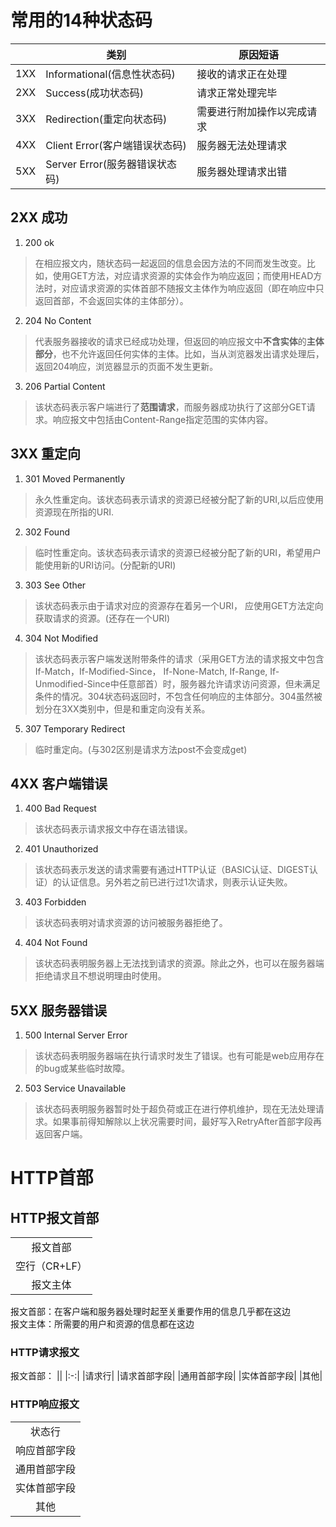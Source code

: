 # 常用的14种状态码
| |类别|原因短语|
|-|-|-|
|1XX|Informational(信息性状态码)|接收的请求正在处理|
|2XX|Success(成功状态码)|请求正常处理完毕|
|3XX|Redirection(重定向状态码)|需要进行附加操作以完成请求|
|4XX|Client Error(客户端错误状态码)|服务器无法处理请求|
|5XX|Server Error(服务器错误状态码)|服务器处理请求出错|
## 2XX 成功
1. 200 ok
> 在相应报文内，随状态码一起返回的信息会因方法的不同而发生改变。比如，使用GET方法，对应请求资源的实体会作为响应返回；而使用HEAD方法时，对应请求资源的实体首部不随报文主体作为响应返回（即在响应中只返回首部，不会返回实体的主体部分）。
2. 204 No Content
> 代表服务器接收的请求已经成功处理，但返回的响应报文中**不含实体**的**主体部分**，也不允许返回任何实体的主体。比如，当从浏览器发出请求处理后，返回204响应，浏览器显示的页面不发生更新。
3. 206 Partial Content
> 该状态码表示客户端进行了**范围请求**，而服务器成功执行了这部分GET请求。响应报文中包括由Content-Range指定范围的实体内容。

## 3XX 重定向
1. 301 Moved Permanently
> 永久性重定向。该状态码表示请求的资源已经被分配了新的URI,以后应使用资源现在所指的URI.
2. 302 Found
> 临时性重定向。该状态码表示请求的资源已经被分配了新的URI，希望用户能使用新的URI访问。(分配新的URI)
3. 303 See Other
> 该状态码表示由于请求对应的资源存在着另一个URI， 应使用GET方法定向获取请求的资源。(还存在一个URI)
4. 304 Not Modified
> 该状态码表示客户端发送附带条件的请求（采用GET方法的请求报文中包含If-Match，If-Modified-Since， If-None-Match, If-Range, If-Unmodified-Since中任意部首）时，服务器允许请求访问资源，但未满足条件的情况。304状态码返回时，不包含任何响应的主体部分。304虽然被划分在3XX类别中，但是和重定向没有关系。
5. 307 Temporary Redirect
> 临时重定向。(与302区别是请求方法post不会变成get)

## 4XX 客户端错误
1. 400 Bad Request
> 该状态码表示请求报文中存在语法错误。
2. 401 Unauthorized
> 该状态码表示发送的请求需要有通过HTTP认证（BASIC认证、DIGEST认证）的认证信息。另外若之前已进行过1次请求，则表示认证失败。
3. 403 Forbidden
> 该状态码表明对请求资源的访问被服务器拒绝了。
4. 404 Not Found
> 该状态码表明服务器上无法找到请求的资源。除此之外，也可以在服务器端拒绝请求且不想说明理由时使用。

## 5XX 服务器错误
1. 500 Internal Server Error
> 该状态码表明服务器端在执行请求时发生了错误。也有可能是web应用存在的bug或某些临时故障。
2. 503 Service Unavailable
> 该状态码表明服务器暂时处于超负荷或正在进行停机维护，现在无法处理请求。如果事前得知解除以上状况需要时间，最好写入RetryAfter首部字段再返回客户端。


# HTTP首部

## HTTP报文首部
||
|:-:|
|报文首部|
|空行（CR+LF）|
|报文主体|
报文首部：在客户端和服务器处理时起至关重要作用的信息几乎都在这边<br>
报文主体：所需要的用户和资源的信息都在这边

### HTTP请求报文
报文首部：
||
|:-:|
|请求行|
|请求首部字段|
|通用首部字段|
|实体首部字段|
|其他|

### HTTP响应报文
||
|:-:|
|状态行|
|响应首部字段|
|通用首部字段|
|实体首部字段|
|其他|

